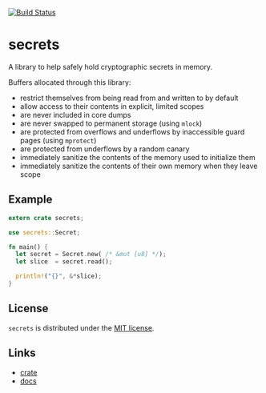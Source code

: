 [![Build Status][travis-badge]][travis-url]

secrets
=======

A library to help safely hold cryptographic secrets in memory.

Buffers allocated through this library:

* restrict themselves from being read from and written to by default
* allow access to their contents in explicit, limited scopes
* are never included in core dumps
* are never swapped to permanent storage (using `mlock`)
* are protected from overflows and underflows by inaccessible guard pages (using `mprotect`)
* are protected from underflows by a random canary
* immediately sanitize the contents of the memory used to initialize them
* immediately sanitize the contents of their own memory when they leave scope

Example
-------

```rust
extern crate secrets;

use secrets::Secret;

fn main() {
  let secret = Secret.new( /* &mut [u8] */);
  let slice  = secret.read();

  println!("{}", &*slice);
}
```

License
-------

`secrets` is distributed under the [MIT license](./LICENSE).

Links
-----

* [crate](https://crates.io/crates/secrets)
* [docs](https://stouset.github.io/secrets)

[travis-badge]: https://travis-ci.org/stouset/secrets.svg?branch=master
[travis-url]:   https://travis-ci.org/stouset/secrets

